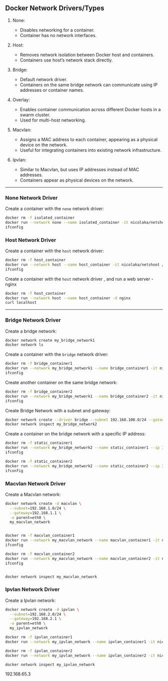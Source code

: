 ## Docker Network Drivers/Types

1. None:

   - Disables networking for a container.
   - Container has no network interfaces.

2. Host:

   - Removes network isolation between Docker host and containers.
   - Containers use host’s network stack directly.

3. Bridge:

   - Default network driver.
   - Containers on the same bridge network can communicate using IP addresses or container names.

4. Overlay:

   - Enables container communication across different Docker hosts in a swarm cluster.
   - Used for multi-host networking.

5. Macvlan:

   - Assigns a MAC address to each container, appearing as a physical device on the network.
   - Useful for integrating containers into existing network infrastructure.

6. Ipvlan:

   - Similar to Macvlan, but uses IP addresses instead of MAC addresses.
   - Containers appear as physical devices on the network.

---

### None Network Driver

Create a container with the `none` network driver:

```bash
docker rm -f isolated_container
docker run --network none --name isolated_container -it nicolaka/netshoot /bin/bash
ifconfig
```

### Host Network Driver

Create a container with the `host` network driver:

```bash
docker rm -f host_container
docker run --network host --name host_container -it nicolaka/netshoot /bin/bash
ifconfig
```

Create a container with the `host` network driver , and run a web server - nginx

```bash
docker rm -f host_container
docker run --network host --name host_container -d nginx
curl localhost
```

---

### Bridge Network Driver

Create a bridge network:

```bash
docker network create my_bridge_network1
docker network ls
```

Create a container with the `bridge` network driver:

```bash
docker rm -f bridge_container1
docker run --network my_bridge_network1 --name bridge_container1 -it nicolaka/netshoot /bin/bash
ifconfig
```

Create another container on the same bridge network:

```bash
docker rm -f bridge_container2
docker run --network my_bridge_network1 --name bridge_container2 -it nicolaka/netshoot /bin/bash
ifconfig
```

Create Bridge Network with a subnet and gateway:

```bash
docker network create --driver bridge --subnet 192.168.100.0/24 --gateway 192.168.100.1 my_bridge_network2
docker network inspect my_bridge_network2
```

Create a container on the bridge network with a specific IP address:

```bash
docker rm -f static_container1
docker run --network my_bridge_network2 --name static_container1 --ip 192.168.100.10 -it nicolaka/netshoot /bin/bash
ifconfig
```

```bash
docker rm -f static_container2
docker run --network my_bridge_network2 --name static_container2 --ip 192.168.100.11 -it nicolaka/netshoot /bin/bash
ifconfig
```

### Macvlan Network Driver

Create a Macvlan network:

```bash
docker network create -d macvlan \
  --subnet=192.168.1.0/24 \
  --gateway=192.168.1.1 \
  -o parent=eth0 \
  my_macvlan_network


docker rm -f macvlan_container1
docker run --network my_macvlan_network --name macvlan_container1 -it nicolaka/netshoot /bin/bash
ifconfig

docker rm -f macvlan_container2
docker run --network my_macvlan_network --name macvlan_container2 -it nicolaka/netshoot /bin/bash
ifconfig


docker network inspect my_macvlan_network

```

### Ipvlan Network Driver

Create a Ipvlan network:

```bash
docker network create -d ipvlan \
  --subnet=192.168.2.0/24 \
  --gateway=192.168.2.1 \
  -o parent=eth0 \
  my_ipvlan_network

docker rm -f ipvlan_container1
docker run --network my_ipvlan_network --name ipvlan_container1 -it nicolaka/netshoot /bin/bash

docker rm -f ipvlan_container2
docker run --network my_ipvlan_network --name ipvlan_container2 -it nicolaka/netshoot /bin/bash

docker network inspect my_ipvlan_network
```

192.168.65.3
